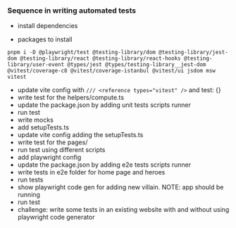 ### Sequence in writing automated tests

- install dependencies

- packages to install

```zh
pnpm i -D @playwright/test @testing-library/dom @testing-library/jest-dom @testing-library/react @testing-library/react-hooks @testing-library/user-event @types/jest @types/testing-library__jest-dom @vitest/coverage-c8 @vitest/coverage-istanbul @vitest/ui jsdom msw vitest
```

- update vite config with `/// <reference types="vitest" />` and test: {}
- write test for the helpers/compute.ts
- update the package.json by adding unit tests scripts runner
- run test
- write mocks
- add setupTests.ts
- update vite config adding the setupTests.ts
- write test for the pages/
- run test using different scripts
- add playwright config
- update the package.json by adding e2e tests scripts runner
- write tests in e2e folder for home page and heroes
- run tests
- show playwright code gen for adding new villain. NOTE: app should be running
- run test
- challenge: write some tests in an existing website with and without using playwright code generator

